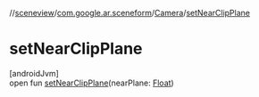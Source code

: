//[sceneview](../../../index.md)/[com.google.ar.sceneform](../index.md)/[Camera](index.md)/[setNearClipPlane](set-near-clip-plane.md)

# setNearClipPlane

[androidJvm]\
open fun [setNearClipPlane](set-near-clip-plane.md)(nearPlane: [Float](https://kotlinlang.org/api/latest/jvm/stdlib/kotlin/-float/index.html))

